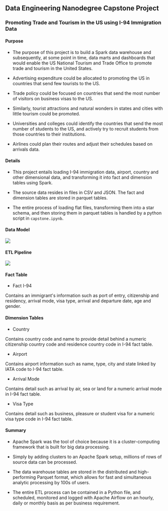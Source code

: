 ## Data Engineering Nanodegree Capstone Project
### Promoting Trade and Tourism in the US using I-94 Immigration Data

#### Purpose

- The purpose of this project is to build a Spark data warehouse and subsequently, at some point in time, data marts and dashboards that would enable the US National Tourism and Trade Office to promote trade and tourism in the United States.

- Advertising expenditure could be allocated to promoting the US in countries that send few tourists to the US.
    
- Trade policy could be focused on countries that send the most number of visitors on business visas to the US.

- Similarly, tourist attractions and natural wonders in states and cities with little tourism could be promoted.

- Universities and colleges could identify the countries that send the most number of students to the US, and actively try to recruit students from those countries to their institutions.
    
- Airlines could plan their routes and adjust their schedules based on arrivals data.

#### Details

- This project entails loading I-94 immigration data, airport, country and other dimensional data, and transforming it into fact and dimension tables using Spark.

- The source data resides in files in CSV and JSON. The fact and dimension tables are stored in parquet tables.

- The entire process of loading flat files, transforming them into a star schema, and then storing them in parquet tables is handled by a python script in `capstone.ipynb`.

#### Data Model

<img src=img/Data Model.png>

#### ETL Pipeline

<img src=img/Pipeline.png>

#### Fact Table

- Fact I-94

Contains an immigrant's information such as port of entry, citizenship and residency, arrival mode, visa type, arrival and departure date, age and gender.

#### Dimension Tables

- Country

Contains country code and name to provide detail behind a numeric citizenship country code and residence country code in I-94 fact table.

- Airport

Contains airport information such as name, type, city and state linked by IATA code to I-94 fact table.

- Arrival Mode

Contains detail such as arrival by air, sea or land for a numeric arrival mode in I-94 fact table.

- Visa Type

Contains detail such as business, pleasure or student visa for a numeric visa type code in I-94 fact table.

#### Summary

- Apache Spark was the tool of choice because it is a cluster-computing framework that is built for big data processing.

- Simply by adding clusters to an Apache Spark setup, millions of rows of source data can be processed.

- The data warehouse tables are stored in the distributed and high-performing Parquet format, which allows for fast and simultaneous analytic processing by 100s of users.

- The entire ETL process can be contained in a Python file, and scheduled, monitored and logged with Apache Airflow on an hourly, daily or monthly basis as per business requirement.